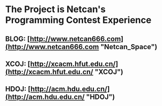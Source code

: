 # The Project is Netcan's Programming Contest Experience

## BLOG: [http://www.netcan666.com](http://www.netcan666.com "Netcan_Space")
## XCOJ: [http://xcacm.hfut.edu.cn/](http://xcacm.hfut.edu.cn/ "XCOJ")
## HDOJ: [http://acm.hdu.edu.cn/](http://acm.hdu.edu.cn/ "HDOJ")
